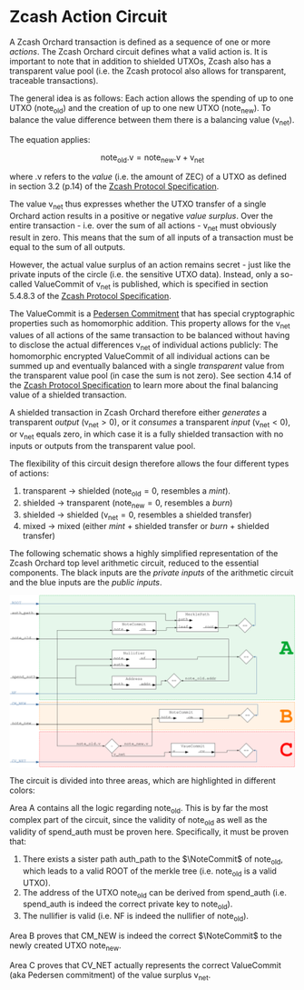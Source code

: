 # Zcash Action Circuit
A Zcash Orchard transaction is defined as a sequence of one or more *actions*. The Zcash Orchard circuit defines what a valid action is. It is important to note that in addition to shielded UTXOs, Zcash also has a transparent value pool (i.e. the Zcash protocol also allows for transparent, traceable transactions).

The general idea is as follows: Each action allows the spending of up to one UTXO ($\mathsf{note_{old}}$) and the creation of up to one new UTXO ($\mathsf{note_{new}}$). To balance the value difference between them there is a balancing value ($\mathsf{v_{net}}$).

The equation applies:

$$\mathsf{note_{old}.v} = \mathsf{note_{new}.v} + \mathsf{v_{net}}$$

where $\mathsf{.v}$ refers to the *value* (i.e. the amount of ZEC) of a UTXO as defined in section 3.2 (p.14) of the [Zcash Protocol Specification](https://zips.z.cash/protocol/protocol.pdf).

The value $\mathsf{v_{net}}$ thus expresses whether the UTXO transfer of a single Orchard action results in a positive or negative *value surplus*. Over the entire transaction - i.e. over the sum of all actions - $\mathsf{v_{net}}$ must obviously result in zero. This means that the sum of all inputs of a transaction must be equal to the sum of all outputs.

However, the actual value surplus of an action remains secret - just like the private inputs of the circle (i.e. the sensitive UTXO data). Instead, only a so-called $\mathsf{ValueCommit}$ of $\mathsf{v_{net}}$ is published, which is specified in section 5.4.8.3 of the [Zcash Protocol Specification](https://zips.z.cash/protocol/protocol.pdf).

The $\mathsf{ValueCommit}$ is a [Pedersen Commitment](https://findora.org/faq/crypto/pedersen-commitment-with-elliptic-curves/) that has special cryptographic properties such as homomorphic addition. This property allows for the $\mathsf{v_{net}}$ values of all actions of the same transaction to be balanced without having to disclose the actual differences $\mathsf{v_{net}}$ of individual actions publicly: The homomorphic encrypted $\mathsf{ValueCommit}$ of all individual actions can be summed up and eventually balanced with a single *transparent* value from the transparent value pool (in case the sum is not zero). See section 4.14 of the [Zcash Protocol Specification](https://zips.z.cash/protocol/protocol.pdf) to learn more about the final balancing value of a shielded transaction.

A shielded transaction in Zcash Orchard therefore either *generates* a transparent *output* ($\mathsf{v_{net}} > 0$), or it *consumes* a transparent *input* ($\mathsf{v_{net}} < 0$), or $\mathsf{v_{net}}$ equals zero, in which case it is a fully shielded transaction with no inputs or outputs from the transparent value pool.

The flexibility of this circuit design therefore allows the four different types of actions:
1. transparent → shielded ($\mathsf{note_{old}} = 0$, resembles a *mint*).
2. shielded → transparent ($\mathsf{note_{new}} = 0$, resembles a *burn*)
3. shielded → shielded ($\mathsf{v_{net}} = 0$, resembles a shielded transfer)
4. mixed → mixed (either *mint* + shielded transfer or *burn* + shielded transfer)

The following schematic shows a highly simplified representation of the Zcash Orchard top level arithmetic circuit, reduced to the essential components. The black inputs are the *private inputs* of the arithmetic circuit and the blue inputs are the *public inputs*.

<img align="center" src="https://github.com/mschoenebeck/zeos-docs/blob/main/book/protocol/zcash_circuit_schematic.png?raw=true">

The circuit is divided into three areas, which are highlighted in different colors:

Area A contains all the logic regarding $\mathsf{note_{old}}$. This is by far the most complex part of the circuit, since the validity of $\mathsf{note_{old}}$ as well as the validity of $\textsf{spend\_auth}$ must be proven here. Specifically, it must be proven that:

1. There exists a sister path $\textsf{auth\_path}$ to the $\NoteCommit$ of $\mathsf{note_{old}}$, which leads to a valid $\textsf{ROOT}$ of the merkle tree (i.e. $\mathsf{note_{old}}$ is a valid UTXO).
2. The address of the UTXO $\mathsf{note_{old}}$ can be derived from $\textsf{spend\_auth}$ (i.e. $\textsf{spend\_auth}$ is indeed the correct private key to $\mathsf{note_{old}}$).
3. The nullifier is valid (i.e. $\textsf{NF}$ is indeed the nullifier of $\mathsf{note_{old}}$).

Area B proves that $\textsf{CM\_NEW}$ is indeed the correct $\NoteCommit$ to the newly created UTXO $\mathsf{note_{new}}$.

Area C proves that $\textsf{CV\_NET}$ actually represents the correct $\mathsf{ValueCommit}$ (aka Pedersen commitment) of the value surplus $\mathsf{v_{net}}$.
